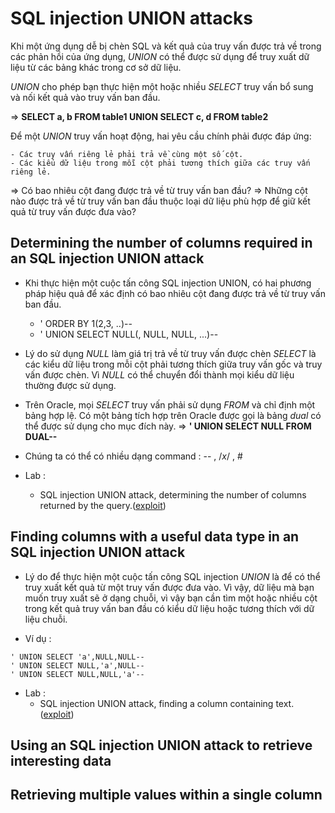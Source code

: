 # SQL injection UNION attacks

Khi một ứng dụng dễ bị chèn SQL và kết quả của truy vấn được trả về trong các phản hồi của ứng dụng, *UNION* có thể được sử dụng để truy xuất dữ liệu từ các bảng khác trong cơ sở dữ liệu.

*UNION* cho phép bạn thực hiện một hoặc nhiều *SELECT* truy vấn bổ sung và nối kết quả vào truy vấn ban đầu.

=> **SELECT a, b FROM table1 UNION SELECT c, d FROM table2**

Để một *UNION* truy vấn hoạt động, hai yêu cầu chính phải được đáp ứng:

	- Các truy vấn riêng lẻ phải trả về cùng một số cột.
	- Các kiểu dữ liệu trong mỗi cột phải tương thích giữa các truy vấn riêng lẻ.

=> Có bao nhiêu cột đang được trả về từ truy vấn ban đầu?
=> Những cột nào được trả về từ truy vấn ban đầu thuộc loại dữ liệu phù hợp để giữ kết quả từ truy vấn được đưa vào?

## Determining the number of columns required in an SQL injection UNION attack

- Khi thực hiện một cuộc tấn công SQL injection UNION, có hai phương pháp hiệu quả để xác định có bao nhiêu cột đang được trả về từ truy vấn ban đầu.

	+ ' ORDER BY 1(2,3, ..)--
	+ ' UNION SELECT NULL(, NULL, NULL, ...)-- 

- Lý do sử dụng *NULL* làm giá trị trả về từ truy vấn được chèn *SELECT* là các kiểu dữ liệu trong mỗi cột phải tương thích giữa truy vấn gốc và truy vấn được chèn. Vì *NULL* có thể chuyển đổi thành mọi kiểu dữ liệu thường được sử dụng.

- Trên Oracle, mọi *SELECT* truy vấn phải sử dụng *FROM*  và chỉ định một bảng hợp lệ. Có một bảng tích hợp trên Oracle được gọi là bảng *dual* có thể được sử dụng cho mục đích này.
=> **' UNION SELECT NULL FROM DUAL--**

- Chúng ta có thể có nhiều dạng command : -- , /*x*/ , #

- Lab :
	+ SQL injection UNION attack, determining the number of columns returned by the query.([exploit](exploit/lab3.py))


## Finding columns with a useful data type in an SQL injection UNION attack

- Lý do để thực hiện một cuộc tấn công SQL injection *UNION* là để có thể truy xuất kết quả từ một truy vấn được đưa vào. Vì vậy, dữ liệu mà bạn muốn truy xuất sẽ ở dạng chuỗi, vì vậy bạn cần tìm một hoặc nhiều cột trong kết quả truy vấn ban đầu có kiểu dữ liệu hoặc tương thích với dữ liệu chuỗi.

- Ví dụ :
```
' UNION SELECT 'a',NULL,NULL--
' UNION SELECT NULL,'a',NULL--
' UNION SELECT NULL,NULL,'a'--
```
- Lab :
	+ SQL injection UNION attack, finding a column containing text.([exploit](exploit/lab4.py))

## Using an SQL injection UNION attack to retrieve interesting data

## Retrieving multiple values within a single column